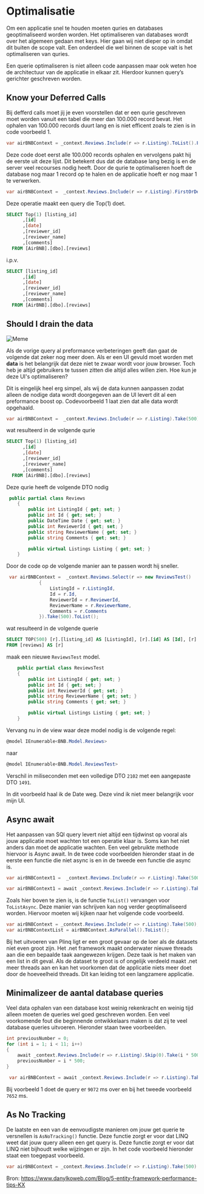 # Optimalisatie

Om een applicatie snel te houden moeten quries en databases geoptimaliseerd worden worden. Het optimaliseren van databases wordt over het algemeen gedaan met keys. Hier gaan wij niet dieper op in omdat dit buiten de scope valt.
Een onderdeel die wel binnen de scope valt is het optimaliseren van quries.

Een querie optimaliseren is niet alleen code aanpassen maar ook weten hoe de architectuur van de applicatie in elkaar zit. Hierdoor kunnen query’s gerichter geschreven worden.

## Know your Deferred Calls

Bij defferd calls moet jij je even voorstellen dat er een qurie geschreven moet worden vanuit een tabel die meer dan 100.000 record bevat. Het ophalen van 100.000 records duurt lang en is niet efficent zoals te zien is in code voorbeeld 1.

```C#
var airBNBContext = _context.Reviews.Include(r => r.Listing).ToList().FirstOrDefault();
```

Deze code doet eerst alle 100.000 records ophalen en vervolgens pakt hij de eerste uit deze lijst. Dit betekent dus dat de database lang bezig is en de server veel recourses nodig heeft. Door de qurie te optimaliseren hoeft de database nog maar 1 record op te halen en de applicatie hoeft er nog maar 1 te verwerken.

```c#
var airBNBContext =  _context.Reviews.Include(r => r.Listing).FirstOrDefault();
```

Deze operatie maakt een query die Top(1) doet.

```SQL
SELECT Top(1) [listing_id]
      ,[id]
      ,[date]
      ,[reviewer_id]
      ,[reviewer_name]
      ,[comments]
  FROM [AirBNB].[dbo].[reviews]
```

i.p.v.

```sql
SELECT [listing_id]
      ,[id]
      ,[date]
      ,[reviewer_id]
      ,[reviewer_name]
      ,[comments]
  FROM [AirBNB].[dbo].[reviews]
```

## Should I drain the data

![Meme](https://i.chzbgr.com/full/2260120320/hD79AB6DE/liquid-cat-takes-shapes-of-many-objects)

Als de vorige query al preformance verbeteringen geeft dan gaat de volgende dat zeker nog meer doen. Als er een UI gevuld moet worden met **data** is het belangrijk dat deze niet te zwaar wordt voor jouw browser. Toch heb je altijd gebruikers te tussen zitten die altijd alles willen zien. Hoe kun je deze UI's optimaliseren?

Dit is eingelijk heel erg simpel, als wij de data kunnen aanpassen zodat alleen de nodige data wordt doorgegeven aan de UI levert dit al een preformance boost op. Codevoorbeeld 1 laat zien dat alle data wordt opgehaald.

```c#
var airBNBContext =  _context.Reviews.Include(r => r.Listing).Take(500);
```

wat resulteerd in de volgende qurie

```sql
SELECT Top(1) [listing_id]
      ,[id]
      ,[date]
      ,[reviewer_id]
      ,[reviewer_name]
      ,[comments]
  FROM [AirBNB].[dbo].[reviews]
```

Deze qurie heeft de volgende DTO nodig

```c#
 public partial class Reviews
    {
        public int ListingId { get; set; }
        public int Id { get; set; }
        public DateTime Date { get; set; }
        public int ReviewerId { get; set; }
        public string ReviewerName { get; set; }
        public string Comments { get; set; }

        public virtual Listings Listing { get; set; }
    }
```

Door de code op de volgende manier aan te passen wordt hij sneller.

```c#
 var airBNBContext =  _context.Reviews.Select(r => new ReviewsTest()
            {
                ListingId = r.ListingId,
                Id = r.Id,
                ReviewerId = r.ReviewerId,
                ReviewerName = r.ReviewerName,
                Comments = r.Comments
            }).Take(500).ToList();
```

wat resulteerd in de volgende querie

```sql
SELECT TOP(500) [r].[listing_id] AS [ListingId], [r].[id] AS [Id], [r].[reviewer_id] AS [ReviewerId], [r].[reviewer_name] AS [ReviewerName], [r].[comments] AS [Comments]
FROM [reviews] AS [r]
```

maak een nieuwe `ReviewsTest` model.

```c#
    public partial class ReviewsTest
    {
        public int ListingId { get; set; }
        public int Id { get; set; }
        public int ReviewerId { get; set; }
        public string ReviewerName { get; set; }
        public string Comments { get; set; }

        public virtual Listings Listing { get; set; }
    }
```

Vervang nu in de view waar deze model nodig is de volgende regel:

```c#
@model IEnumerable<BNB.Model.Reviews>
```

naar

```csharp
@model IEnumerable<BNB.Model.ReviewsTest>
```

Verschil in miliseconden met een volledige DTO `2102` met een aangepaste DTO `1491`.

In dit voorbeeld haal ik de Date weg. Deze vind ik niet meer belangrijk voor mijn UI.

## Async await

Het aanpassen van SQl query levert niet altijd een tijdwinst op vooral als jouw applicatie moet wachten tot een operatie klaar is. Soms kan het niet anders dan moet de applicatie wachten.
Een veel gebruikte methode hiervoor is Async await. In de twee code voorbeelden hieronder staat in de eerste een functie die niet async is en in de tweede een functie die async is.

```csharp
var airBNBContext1 =  _context.Reviews.Include(r => r.Listing).Take(500).ToList();
```

```csharp
var airBNBContext1 = await _context.Reviews.Include(r => r.Listing).Take(500).ToListAsync();
```

Zoals hier boven te zien is, is de functie `ToList()` vervangen voor `ToListAsync`. Deze manier van schrijven kan nog verder geoptimaliseerd worden. Hiervoor moeten wij kijken naar het volgende code voorbeeld.

```csharp
var airBNBContext = _context.Reviews.Include(r => r.Listing).Take(500);
var airBNBContextList = airBNBContext.AsParallel().ToList();
```

Bij het uitvoeren van Plinq ligt er een groot gevaar op de loer als de datasets niet even groot zijn. Het .net framework maakt onderwater nieuwe threads aan die een bepaalde taak aangewezen krijgen. Deze taak is het maken van een list in dit geval. Als de dataset te groot is of ongelijk verdeeld maakt .net meer threads aan en kan het voorkomen dat de applicatie niets meer doet door de hoeveelheid threads. Dit kan leiding tot een langzamere applicatie.

## Minimalizeer de aantal database queries

Veel data ophalen van een database kost weinig rekenkracht en weinig tijd alleen moeten de queries wel goed geschreven worden. Een veel voorkomende fout die beginnende ontwikkelaars maken is dat zij te veel database queries uitvoeren. Hieronder staan twee voorbeelden.

```csharp
int previousNumber = 0;
for (int i = 1; i < 11; i++)
{
    await _context.Reviews.Include(r => r.Listing).Skip(0).Take(i * 500).AsNoTracking().AsQueryable().ToListAsync();
    previousNumber = i * 500;
}
```

```csharp
 var airBNBContext = await _context.Reviews.Include(r => r.Listing).Take(5000).ToListAsync();
```

Bij voorbeeld 1 doet de query er `9072` ms over en bij het tweede voorbeeld `7652` ms.

## As No Tracking

De laatste en een van de eenvoudigste manieren om jouw get querie te versnellen is `AsNoTracking()` functie. Deze functie zorgt er voor dat LINQ weet dat jouw query alleen een get query is. Deze functie zorgt er voor dat LINQ niet bijhoudt welke wijzingen er zijn. In het code voorbeeld hieronder staat een toegepast voorbeeld.

```csharp
var airBNBContext = _context.Reviews.Include(r => r.Listing).Take(500).AsNoTracking();
```

Bron: https://www.danylkoweb.com/Blog/5-entity-framework-performance-tips-KX
